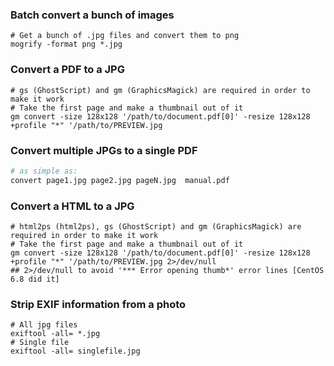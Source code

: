 ### Batch convert a bunch of images
```
# Get a bunch of .jpg files and convert them to png
mogrify -format png *.jpg
```

### Convert a PDF to a JPG
```
# gs (GhostScript) and gm (GraphicsMagick) are required in order to make it work
# Take the first page and make a thumbnail out of it
gm convert -size 128x128 '/path/to/document.pdf[0]' -resize 128x128 +profile "*" '/path/to/PREVIEW.jpg
```

### Convert multiple JPGs to a single PDF
```sh
# as simple as:
convert page1.jpg page2.jpg pageN.jpg  manual.pdf
```

### Convert a HTML to a JPG
```
# html2ps (html2ps), gs (GhostScript) and gm (GraphicsMagick) are required in order to make it work
# Take the first page and make a thumbnail out of it
gm convert -size 128x128 '/path/to/document.pdf[0]' -resize 128x128 +profile "*" '/path/to/PREVIEW.jpg 2>/dev/null
## 2>/dev/null to avoid '*** Error opening thumb*' error lines [CentOS 6.8 did it]
```

### Strip EXIF information from a photo
```
# All jpg files
exiftool -all= *.jpg
# Single file
exiftool -all= singlefile.jpg
```
